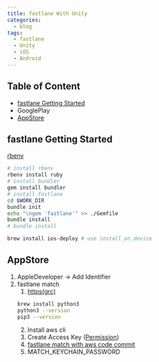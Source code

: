 ```yaml
---
title: fastlane With Unity
categories:
  - blog
tags:
  - fastlane
  - Unity
  - iOS
  - Android
---
```

  
## Table of Content
 - [fastlane Getting Started](#fastlane-getting-started)
 - GooglePlay
 - [AppStore](#appstore)

fastlane Getting Started
---
[rbenv](https://github.com/rbenv/rbenv#homebrew)
```bash
# install rbenv
rbenv install ruby
# install bundler
gem install bundler
# install fastlane
cd $WORK_DIR
bundle init
echo "\ngem 'fastlane'" >> ./Gemfile
bundle install
# bundle install

brew install ios-deploy # use install_on_device
```

AppStore
---

1. AppleDeveloper -> Add Identifier
2. fastlane match
   1. [https(grc)](https://docs.aws.amazon.com/ko_kr/codecommit/latest/userguide/setting-up-git-remote-codecommit.html)
   ```bash
   brew install python3
   python3 --version
   pip3 --version
   ```
   2. Install aws cli
   3. Create Access Key ([Permission](https://ap-northeast-2.console.aws.amazon.com/codesuite/codecommit/repositories?region=ap-northeast-2))
   4. [fastlane match with aws code commit](https://qiita.com/sekitaka_1214/items/d3a9c771437e5abeb562)
   5. MATCH_KEYCHAIN_PASSWORD